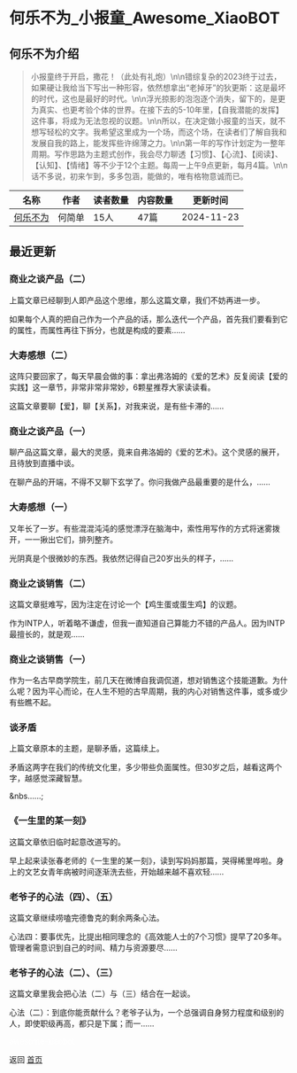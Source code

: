 # 何乐不为_小报童_Awesome_XiaoBOT

## 何乐不为介绍
> 小报童终于开启，撒花！（此处有礼炮）\n\n错综复杂的2023终于过去，如果硬让我给当下写出一种形容，依然想拿出“老掉牙”的狄更斯：这是最坏的时代，这也是最好的时代。\n\n浮光掠影的泡泡逐个消失，留下的，是更为真实、也更考验个体的世界。在接下去的5-10年里，【自我潜能的发挥】这件事，将成为无法忽视的议题。\n\n所以，在决定做小报童的当天，就不想写轻松的文字。我希望这里成为一个场，而这个场，在读者们了解自我和发展自我的路上，能发挥些许绵薄之力。\n\n第一年的写作计划定为一整年周期。写作思路为主题式创作，我会尽力聊透【习惯】、【心流】、【阅读】、【认知】、【情绪】等不少于12个主题。每周一上午9点更新，每月4篇。\n\n话不多说，初来乍到，多多包涵，能做的，唯有格物意诚而已。  
  


|名称|作者|读者数量|内容数量|更新时间|
|---|---|---|---|---|
|[何乐不为](https://xiaobot.net/p/Jane?refer=0b133df9-27dc-423b-8101-639049001c13)|何简单|15人|47篇|2024-11-23|

## 最近更新
### 商业之谈产品（二）

上篇文章已经聊到人即产品这个思维，那么这篇文章，我们不妨再进一步。

如果每个人真的把自己作为一个产品的话，那么迭代一个产品，首先我们要看到它的属性，而属性再往下拆分，也就是构成的要素......

### 大寿感想（二）

这阵只要回家了，每天早晨会做的事：拿出弗洛姆的《爱的艺术》反复阅读【爱的实践】这一章节，非常非常非常妙，6颗星推荐大家读读看。

这篇文章要聊【爱】，聊【关系】，对我来说，是有些卡滞的......

### 商业之谈产品（一）

聊产品这篇文章，最大的灵感，竟来自弗洛姆的《爱的艺术》。这个灵感的展开，且待放到直播中谈。



在聊产品的开端，不得不又聊下玄学了。你问我做产品最重要的是什么，......

### 大寿感想（一）

又年长了一岁。有些混混沌沌的感觉漂浮在脑海中，索性用写作的方式将迷雾拨开，一一揪出它们，排列整齐。



光阴真是个很微妙的东西。我依然记得自己20岁出头的样子，......

### 商业之谈销售（二）

这篇文章挺难写，因为注定在讨论一个【鸡生蛋或蛋生鸡】的议题。



作为INTP人，听着略不谦虚，但我一直知道自己算能力不错的产品人。因为INTP最擅长的，就是观......

### 商业之谈销售（一）

作为一名古早商学院生，前几天在微博自我调侃道，想对销售这个技能道歉。为什么呢？因为平心而论，在人生不短的古早周期，我的内心对销售这件事，或多或少有些瞧不起。



### 谈矛盾

上篇文章原本的主题，是聊矛盾，这篇续上。



矛盾这两字在我们的传统文化里，多少带些负面属性。但30岁之后，越看这两个字，越感觉深藏智慧。

&nbs......;

### 《一生里的某一刻》

这篇文章依旧临时起意改道写的。



早上起来读张春老师的《一生里的某一刻》，读到写妈妈那篇，哭得稀里哗啦。身上的文艺女青年病被时间逐渐洗去些，开始越来越不喜欢轻......

### 老爷子的心法（四）、（五）

这篇文章继续唠嗑完德鲁克的剩余两条心法。



心法四：要事优先，比提出相同理念的《高效能人士的7个习惯》提早了20多年。管理者需意识到自己的时间、精力与资源要尽......

### 老爷子的心法（二）、（三）

这篇文章里我会把心法（二）与（三）结合在一起谈。



心法（二）：到底你能贡献什么？老爷子认为，一个总强调自身努力程度和级别的人，即使职级再高，都只是下属；而一......


<a href="https://github.com/Reno9527/awesome-xiaobot" style="color: white; text-decoration: none;">awesome-xiaobot</a>

返回 [首页](../README.md)
